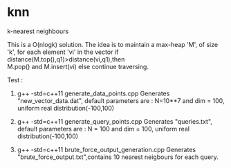# knn
k-nearest neighbours

This is a O(nlogk) solution. The idea is to maintain a max-heap 'M', of size 'k', for each element 'vi' in the vector if distance(M.top(),q1)>distance(vi,q1),then  
M.pop() and M.insert(vi) else continue traversing.

Test :
1. g++ -std=c++11 generate_data_points.cpp
Generates "new_vector_data.dat", default parameters are : N=10**7 and dim = 100, 
uniform real distribution(-100,100)

2. g++ -std=c++11 generate_query_points.cpp
Generates "queries.txt", default parameters are : N = 100 and dim = 100,
uniform real distribution(-100,100)

3. g++ -std=c++11 brute_force_output_generation.cpp
Generates "brute_force_output.txt",contains 10 nearest neigbours for each query.






